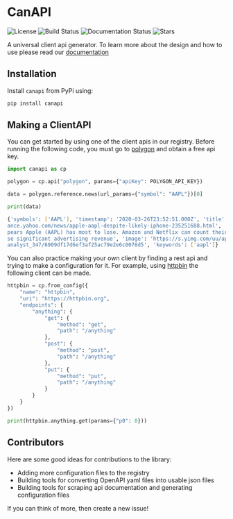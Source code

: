 # CanAPI

![License](https://img.shields.io/github/license/finverse/canapi)
![Build Status](https://img.shields.io/github/workflow/status/finverse/canapi/CanAPI)
![Documentation Status](https://readthedocs.org/projects/canapi/badge/?version=latest)
![Stars](https://img.shields.io/github/stars/finverse/canapi)


A universal client api generator. To learn more about the design and how to use please read our [documentation](https://canapi.readthedocs.io/en/latest/)


## Installation
Install `canapi` from PyPi using:
```bash
pip install canapi
```

## Making a ClientAPI
You can get started by using one of the client apis in our registry. Before running the following code, you must go to [polygon](https://polygon.io/) and obtain a free api key.
```python
import canapi as cp

polygon = cp.api("polygon", params={"apiKey": POLYGON_API_KEY})

data = polygon.reference.news(url_params={"symbol": "AAPL"})[0]

print(data)
```

```bash
{'symbols': ['AAPL'], 'timestamp': '2020-03-26T23:52:51.000Z', 'title': 'Apple (AAPL): Despite Likely iPhone 12 Delays, the Risk-Reward Remains Compelling, Says Analyst', 'url': 'https://fin
ance.yahoo.com/news/apple-aapl-despite-likely-iphone-235251688.html', 'source': 'finance yahoo', 'summary': 'When considering the fortunes of the FAANG family since the viral outbreak, it ap
pears Apple (AAPL) has most to lose. Amazon and Netflix can count their internet driven models as particularly well set up for a hibernation period. And while Google and Facebook stand to lo
se significant advertising revenue', 'image': 'https://s.yimg.com/uu/api/res/1.2/Su.8VniRbi_GL2B3BruK5w--~B/aD0zMzc7dz0xMDI0O3NtPTE7YXBwaWQ9eXRhY2h5b24-/https://media.zenfs.com/en-US/smarter
analyst_347/6909df17d6ef3af25ac79e2e6c0078d5', 'keywords': ['aapl']}
```

You can also practice making your own client by finding a rest api and trying to make a configuration for it. For example, using [httpbin](https://httpbin.org/) the following client can be made.

```python
httpbin = cp.from_config({
    "name": "httpbin",
    "uri": "https://httpbin.org",
    "endpoints": {
        "anything": {
            "get": {
                "method": "get",
                "path": "/anything"
            },
            "post": {
                "method": "post",
                "path": "/anything"
            },
            "put": {
                "method": "put",
                "path": "/anything"
            }
        }
    }
})

print(httpbin.anything.get(params={"p0": 0}))
```

## Contributors
Here are some good ideas for contributions to the library:
* Adding more configuration files to the registry
* Building tools for converting OpenAPI yaml files into usable json files
* Building tools for scraping api documentation and generating configuration files

If you can think of more, then create a new issue!
